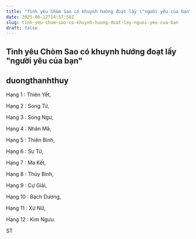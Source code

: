 ```yaml
---
title: "Tình yêu Chòm Sao có khuynh hướng đoạt lấy \"người yêu của bạn\""
date: 2025-06-12T14:57:58Z
slug: tinh-yeu-chom-sao-co-khuynh-huong-doat-lay-nguoi-yeu-cua-ban
draft: false
---
```


## Tình yêu Chòm Sao có khuynh hướng đoạt lấy "người yêu của bạn"

## duongthanhthuy

Hạng 1 : Thiên Yết,
 
Hạng 2 : Song Tử,
 
Hạng 3 : Song Ngư,
 
Hạng 4 : Nhân Mã,
 
Hạng 5 : Thiên Bình,
 
 
Hạng 6 : Sư Tử,
 
Hạng 7 : Ma Kết,
 
Hạng 8 : Thủy Bình,
 
Hạng 9 : Cự Giải,
 
Hạng 10 : Bạch Dương,
 
Hạng 11 : Xử Nữ,
 
Hạng 12 : Kim Ngưu.
 
ST